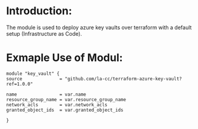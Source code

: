 # Introduction:

The module is used to deploy azure key vaults over terraform with a default setup (Infrastructure as Code).

# Exmaple Use of Modul:

    module "key_vault" {
    source              = "github.com/la-cc/terraform-azure-key-vault?ref=1.0.0"

    name                = var.name
    resource_group_name = var.resource_group_name
    network_acls        = var.network_acls
    granted_object_ids  = var.granted_object_ids

    }
